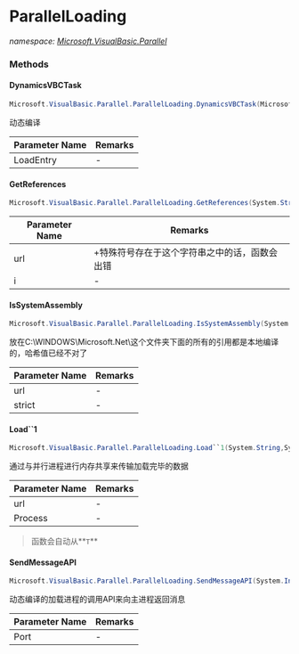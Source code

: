 ﻿# ParallelLoading
_namespace: [Microsoft.VisualBasic.Parallel](./index.md)_





### Methods

#### DynamicsVBCTask
```csharp
Microsoft.VisualBasic.Parallel.ParallelLoading.DynamicsVBCTask(Microsoft.VisualBasic.Parallel.ParallelLoading.LoadEntry)
```
动态编译

|Parameter Name|Remarks|
|--------------|-------|
|LoadEntry|-|


#### GetReferences
```csharp
Microsoft.VisualBasic.Parallel.ParallelLoading.GetReferences(System.String,System.Int32,Microsoft.VisualBasic.Language.List{System.String}@)
```


|Parameter Name|Remarks|
|--------------|-------|
|url|+特殊符号存在于这个字符串之中的话，函数会出错|
|i|-|


#### IsSystemAssembly
```csharp
Microsoft.VisualBasic.Parallel.ParallelLoading.IsSystemAssembly(System.String,System.Boolean)
```
放在C:\WINDOWS\Microsoft.Net\这个文件夹下面的所有的引用都是本地编译的，哈希值已经不对了

|Parameter Name|Remarks|
|--------------|-------|
|url|-|
|strict|-|


#### Load``1
```csharp
Microsoft.VisualBasic.Parallel.ParallelLoading.Load``1(System.String,System.String)
```
通过与并行进程进行内存共享来传输加载完毕的数据

|Parameter Name|Remarks|
|--------------|-------|
|url|-|
|Process|-|

> 函数会自动从**`T`**

#### SendMessageAPI
```csharp
Microsoft.VisualBasic.Parallel.ParallelLoading.SendMessageAPI(System.Int32)
```
动态编译的加载进程的调用API来向主进程返回消息

|Parameter Name|Remarks|
|--------------|-------|
|Port|-|



